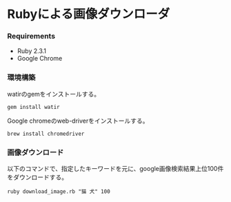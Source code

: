 # Rubyによる画像ダウンローダ

### Requirements
- Ruby 2.3.1
- Google Chrome


### 環境構築
watirのgemをインストールする。

```
gem install watir
```

Google chromeのweb-driverをインストールする。

```
brew install chromedriver
```


### 画像ダウンロード
以下のコマンドで、指定したキーワードを元に、google画像検索結果上位100件をダウンロードする。

```
ruby download_image.rb "猫 犬" 100
```